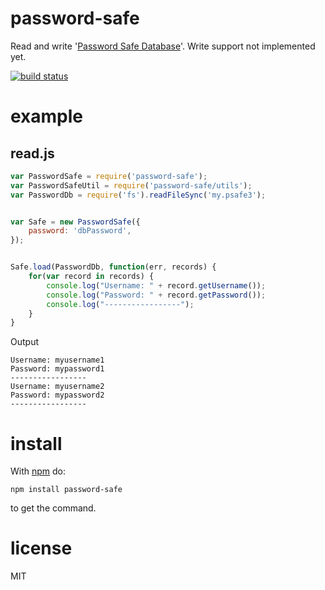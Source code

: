 # password-safe

Read and write '[Password Safe Database](http://pwsafe.org/)'. Write support not implemented yet.

[![build status](https://secure.travis-ci.org/dol/node-passwordsafe.png)](http://travis-ci.org/dol/node-passwordsafe)

# example

## read.js

```js
var PasswordSafe = require('password-safe');
var PasswordSafeUtil = require('password-safe/utils');
var PasswordDb = require('fs').readFileSync('my.psafe3');


var Safe = new PasswordSafe({
    password: 'dbPassword',
});


Safe.load(PasswordDb, function(err, records) {
    for(var record in records) {
        console.log("Username: " + record.getUsername());
        console.log("Password: " + record.getPassword());
        console.log("-----------------");
    }
}
```

Output

```
Username: myusername1
Password: mypassword1
-----------------
Username: myusername2
Password: mypassword2
-----------------
```

# install

With [npm](http://npmjs.org) do:

```
npm install password-safe
```

to get the command.

# license

MIT

